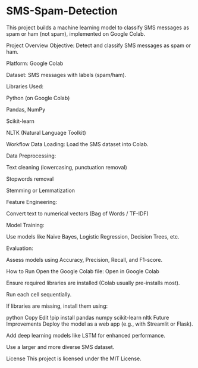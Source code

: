 # SMS-Spam-Detection
This project builds a machine learning model to classify SMS messages as spam or ham (not spam), implemented on Google Colab.

Project Overview
Objective: Detect and classify SMS messages as spam or ham.

Platform: Google Colab

Dataset: SMS messages with labels (spam/ham).

Libraries Used:

Python (on Google Colab)

Pandas, NumPy

Scikit-learn

NLTK (Natural Language Toolkit)

Workflow
Data Loading: Load the SMS dataset into Colab.

Data Preprocessing:

Text cleaning (lowercasing, punctuation removal)

Stopwords removal

Stemming or Lemmatization

Feature Engineering:

Convert text to numerical vectors (Bag of Words / TF-IDF)

Model Training:

Use models like Naive Bayes, Logistic Regression, Decision Trees, etc.

Evaluation:

Assess models using Accuracy, Precision, Recall, and F1-score.

How to Run
Open the Google Colab file:
Open in Google Colab <!-- (You can insert link if hosted somewhere) -->

Ensure required libraries are installed (Colab usually pre-installs most).

Run each cell sequentially.

If libraries are missing, install them using:

python
Copy
Edit
!pip install pandas numpy scikit-learn nltk
Future Improvements
Deploy the model as a web app (e.g., with Streamlit or Flask).

Add deep learning models like LSTM for enhanced performance.

Use a larger and more diverse SMS dataset.

License
This project is licensed under the MIT License.
